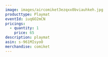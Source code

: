 ```yaml
---
image: images/aircomiket3ezqxx0bviauhkeh.jpg
producttype: Playmat
eventId: iuq6O2mCN
pricings:
  - quantity: 1
    price: 65
description: playmat
asin: s-961MIsyoO
merchandise: comiket
---
```

